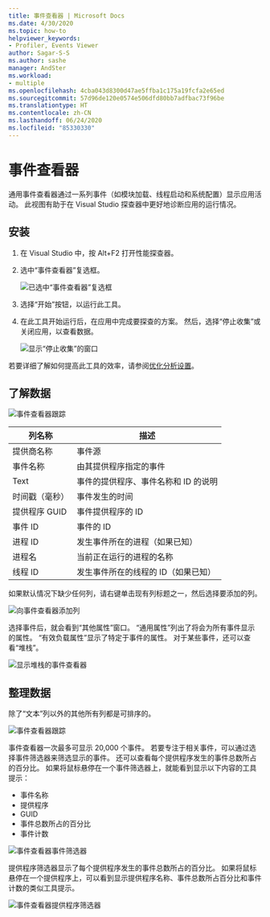 ```yaml
---
title: 事件查看器 | Microsoft Docs
ms.date: 4/30/2020
ms.topic: how-to
helpviewer_keywords:
- Profiler, Events Viewer
author: Sagar-S-S
ms.author: sashe
manager: AndSter
ms.workload:
- multiple
ms.openlocfilehash: 4cba043d8300d47ae5ffba1c175a19fcfa2e65ed
ms.sourcegitcommit: 57d96de120e0574e506dfd80bb7adfbac73f96be
ms.translationtype: HT
ms.contentlocale: zh-CN
ms.lasthandoff: 06/24/2020
ms.locfileid: "85330330"
---
```

# <a name="events-viewer"></a>事件查看器

通用事件查看器通过一系列事件（如模块加载、线程启动和系统配置）显示应用活动。 此视图有助于在 Visual Studio 探查器中更好地诊断应用的运行情况。

## <a name="setup"></a>安装

1. 在 Visual Studio 中，按 Alt+F2 打开性能探查器。

1. 选中“事件查看器”复选框。

   ![已选中“事件查看器”复选框](../profiling/media/eventsviewerselected.png "已选中“事件查看器”复选框")

1. 选择“开始”按钮，以运行此工具。

1. 在此工具开始运行后，在应用中完成要探查的方案。 然后，选择“停止收集”或关闭应用，以查看数据。

   ![显示“停止收集”的窗口](../profiling/media/stopcollectioneventsviewer.png "显示“停止收集”的窗口")

若要详细了解如何提高此工具的效率，请参阅[优化分析设置](../profiling/optimize-profiler-settings.md)。

## <a name="understand-your-data"></a>了解数据

![事件查看器跟踪](../profiling/media/eventviewertrace.png "事件查看器跟踪")

|列名称|描述|
|----------|---------------------|
|提供商名称|事件源|
|事件名称|由其提供程序指定的事件|
|Text|事件的提供程序、事件名称和 ID 的说明|
|时间戳（毫秒）|事件发生的时间|
|提供程序 GUID|事件提供程序的 ID|
|事件 ID|事件的 ID|
|进程 ID|发生事件所在的进程（如果已知）|
|进程名|当前正在运行的进程的名称|
|线程 ID|发生事件所在的线程的 ID（如果已知）|

如果默认情况下缺少任何列，请右键单击现有列标题之一，然后选择要添加的列。

![向事件查看器添加列](../profiling/media/eventvieweraddcolumns.png "向事件查看器添加列")

选择事件后，就会看到“其他属性”窗口。 “通用属性”列出了将会为所有事件显示的属性。 “有效负载属性”显示了特定于事件的属性。 对于某些事件，还可以查看“堆栈”。

![显示堆栈的事件查看器](../profiling/media/eventviewerstacks.png "显示堆栈的事件查看器")

## <a name="organize-your-data"></a>整理数据

除了“文本”列以外的其他所有列都是可排序的。

![事件查看器跟踪](../profiling/media/eventviewertrace.png "事件查看器跟踪")

事件查看器一次最多可显示 20,000 个事件。 若要专注于相关事件，可以通过选择事件筛选器来筛选显示的事件。 还可以查看每个提供程序发生的事件总数所占的百分比。 如果将鼠标悬停在一个事件筛选器上，就能看到显示以下内容的工具提示：

- 事件名称
- 提供程序
- GUID
- 事件总数所占的百分比
- 事件计数

![事件查看器事件筛选器](../profiling/media/eventviewereventfilter.png "事件查看器事件筛选器")

提供程序筛选器显示了每个提供程序发生的事件总数所占的百分比。 如果将鼠标悬停在一个提供程序上，可以看到显示提供程序名称、事件总数所占百分比和事件计数的类似工具提示。

![事件查看器提供程序筛选器](../profiling/media/eventviewerproviderfilter.png "事件查看器提供程序筛选器")
